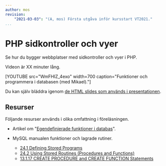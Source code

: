```yaml
---
author: mos
revision:
    "2021-03-03": "(A, mos) Första utgåva inför kursstart VT2021."
...
```

PHP sidkontroller och vyer
====================

Se hur du bygger webbplatser med sidkontroller och vyer i PHP.

Videon är XX minuter lång.

[YOUTUBE src="WmFHIZ_4exo" width=700 caption="Funktioner och programmera i databasen (med Mikael)."]

Du kan själv bläddra igenom [de HTML slides som används i presentationen](kursmaterial/databas/forelasning/v1/f06-funktioner/slide.html).



Resurser
------------------------

Följande resurser används i olika omfattning i föreläsningen.

* Artikel om "[Egendefinierade funktioner i databas](kunskap/egen-definierade-funktioner-i-databas)".

* MySQL manualen funktioner och lagrade rutiner.
    * [24.1 Defining Stored Programs](https://dev.mysql.com/doc/refman/8.0/en/stored-programs-defining.html)
    * [24.2 Using Stored Routines (Procedures and Functions)](https://dev.mysql.com/doc/refman/8.0/en/stored-routines.html)
    * [13.1.17 CREATE PROCEDURE and CREATE FUNCTION Statements](https://dev.mysql.com/doc/refman/8.0/en/create-procedure.html)
